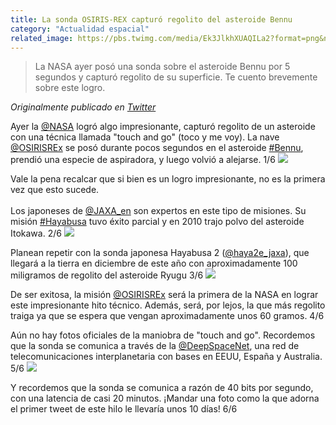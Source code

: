 ```yaml
---
title: La sonda OSIRIS-REX capturó regolito del asteroide Bennu
category: "Actualidad espacial"
related_image: https://pbs.twimg.com/media/Ek3JlkhXUAQILa2?format=png&name=medium
---
```

> La NASA ayer posó una sonda sobre el asteroide Bennu por 5 segundos y capturó regolito de su superficie. Te cuento brevemente sobre este logro.

*Originalmente publicado en [Twitter](https://twitter.com/guidodecaso/status/1318934889614422018)*

<div class="card-tweets" dir="auto">
    <p>Ayer la <a class="entity-mention" href="https://twitter.com/NASA">@NASA</a> logró algo impresionante, capturó regolito de un asteroide con una técnica llamada "touch and go" (toco y me voy). La nave <a class="entity-mention" href="https://twitter.com/OSIRISREx">@OSIRISREx</a> se posó durante pocos segundos en el asteroide <a class="entity-hashtag" href="/hashtag/Bennu">#Bennu</a>, prendió una especie de aspiradora, y luego volvió a alejarse. 1/6 <span class="entity-image"><a href="https://pbs.twimg.com/media/Ek3JlkhXUAQILa2.png" target="_blank"><img src="https://pbs.twimg.com/media/Ek3JlkhXUAQILa2.png"></a></span></p>
    <p>Vale la pena recalcar que si bien es un logro impresionante, no es la primera vez que esto sucede. <br />
<br />
Los japoneses de <a class="entity-mention" href="https://twitter.com/JAXA_en">@JAXA_en</a> son expertos en este tipo de misiones. Su misión <a class="entity-hashtag" href="/hashtag/Hayabusa">#Hayabusa</a> tuvo éxito parcial y en 2010 trajo polvo del asteroide Itokawa. 2/6 <span class="entity-image"><a href="https://pbs.twimg.com/media/Ek3KMcmXYAEKB7V.png" target="_blank"><img src="https://pbs.twimg.com/media/Ek3KMcmXYAEKB7V.png"></a></span></p>
    <p>Planean repetir con la sonda japonesa Hayabusa 2 (<a class="entity-mention" href="https://twitter.com/haya2e_jaxa">@haya2e_jaxa</a>), que llegará a la tierra en diciembre de este año con aproximadamente 100 miligramos de regolito del asteroide Ryugu 3/6 <span class="entity-image"><a href="https://pbs.twimg.com/media/Ek3KuMtXIAAIxlF.png" target="_blank"><img src="https://pbs.twimg.com/media/Ek3KuMtXIAAIxlF.png"></a></span></p>
    <p>De ser exitosa, la misión <a class="entity-mention" href="https://twitter.com/OSIRISREx">@OSIRISREx</a> será la primera de la NASA en lograr este impresionante hito técnico. Además, será, por lejos, la que más regolito traiga ya que se espera que vengan aproximadamente unos 60 gramos. <span class="nop nop-end"> 4/6</span></p>
    <p>Aún no hay fotos oficiales de la maniobra de "touch and go". Recordemos que la sonda se comunica a través de la <a class="entity-mention" href="https://twitter.com/DeepSpaceNet">@DeepSpaceNet</a>, una red de telecomunicaciones interplanetaria con bases en EEUU, España y Australia. 5/6 <span class="entity-image"><a href="https://pbs.twimg.com/media/Ek3Lo2hWkAAco7Z.png" target="_blank"><img src="https://pbs.twimg.com/media/Ek3Lo2hWkAAco7Z.png"></a></span></p>
    <p>Y recordemos que la sonda se comunica a razón de 40 bits por segundo, con una latencia de casi 20 minutos. ¡Mandar una foto como la que adorna el primer tweet de este hilo le llevaría unos 10 días! <span class="nop nop-end"> 6/6</span></p>
    <p><a class="entity-mention entity-mention-first" href="https://twitter.com/threadreaderapp"></a></p>
</div>

